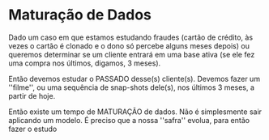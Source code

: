 # Maturação de Dados

Dado um caso em que estamos estudando fraudes (cartão de crédito, às vezes o cartão é clonado e o dono só percebe alguns meses depois) ou queremos determinar se um cliente entrará em uma base ativa (se ele fez uma compra nos últimos, digamos, 3 meses).

Então devemos estudar o PASSADO desse(s) cliente(s). Devemos fazer um ''filme'', ou uma sequência de snap-shots dele(s), nos últimos 3 meses, a partir de hoje. 

Então existe um tempo de MATURAÇÃO de dados. Não é simplesmente sair aplicando um modelo. É preciso que a nossa ''safra'' evolua, para então fazer o estudo